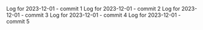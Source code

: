 Log for 2023-12-01 - commit 1
Log for 2023-12-01 - commit 2
Log for 2023-12-01 - commit 3
Log for 2023-12-01 - commit 4
Log for 2023-12-01 - commit 5
